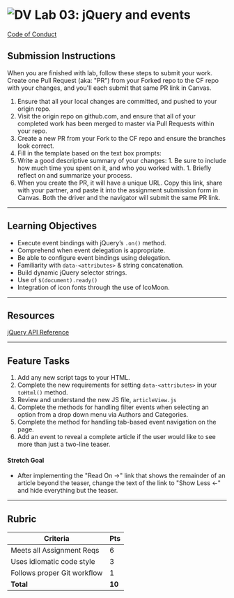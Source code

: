 ![DV](https://www.deltavcodeschool.com/wp-content/uploads/DeltaV.png)  Lab 03: jQuery and events
=======
[Code of Conduct](https://github.com/codefellows/code-of-conduct)

## Submission Instructions
When you are finished with lab, follow these steps to submit your work. Create one Pull Request (aka: "PR") from your Forked repo to the CF repo with your changes, and you'll each submit that same PR link in Canvas.

1. Ensure that all your local changes are committed, and pushed to your origin repo.
1. Visit the origin repo on github.com, and ensure that all of your completed work has been merged to master via Pull Requests within your repo.
1. Create a new PR from your Fork to the CF repo and ensure the branches look correct.
1. Fill in the template based on the text box prompts:
  1. Write a good descriptive summary of your changes:
    1. Be sure to include how much time you spent on it, and who you worked with.
    1. Briefly reflect on and summarize your process.
1. When you create the PR, it will have a unique URL. Copy this link, share with your partner, and paste it into the assignment submission form in Canvas. Both the driver and the navigator will submit the same PR link.
---

## Learning Objectives
* Execute event bindings with jQuery’s `.on()` method.
* Comprehend when event delegation is appropriate.
* Be able to configure event bindings using delegation.
* Familiarity with `data-<attributes>` & string concatenation.
* Build dynamic jQuery selector strings.
* Use of `$(document).ready()`
* Integration of icon fonts through the use of IcoMoon.

---

## Resources  
[jQuery API Reference](https://oscarotero.com/jquery/)

---

## Feature Tasks  
1. Add any new script tags to your HTML.
2. Complete the new requirements for setting `data-<attributes>` in your `toHtml()` method.
3. Review and understand the new JS file, `articleView.js`
4. Complete the methods for handling filter events when selecting an option from a drop down menu via Authors and Categories.
5. Complete the method for handling tab-based event navigation on the page.
6. Add an event to reveal a complete article if the user would like to see more than just a two-line teaser.

#### Stretch Goal

- After implementing the "Read On ->" link that shows the remainder of an article beyond the teaser, change the text of the link to "Show Less <-" and hide everything but the teaser.

---

## Rubric  
Criteria | Pts
---|---
Meets all Assignment Reqs | 6
Uses idiomatic code style | 3
Follows proper Git workflow | 1
**Total** | **10**
